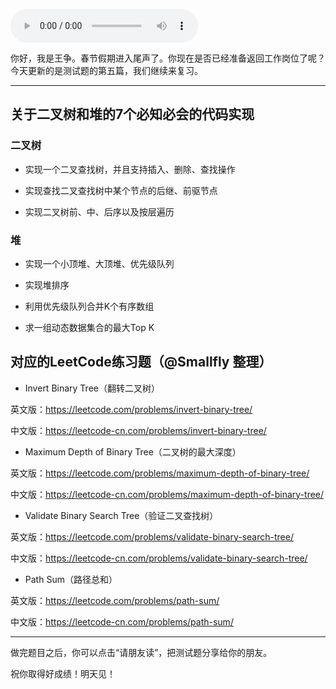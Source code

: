 <audio title="春节7天练 _ Day 5：二叉树和堆" src="https://static001.geekbang.org/resource/audio/8e/20/8e724ebbc5f5e9cf318b7b0b71ac1220.mp3" controls="controls"></audio> 
<p>你好，我是王争。春节假期进入尾声了。你现在是否已经准备返回工作岗位了呢？今天更新的是测试题的第五篇，我们继续来复习。</p><hr></hr><h2>关于二叉树和堆的7个必知必会的代码实现</h2><h3>二叉树</h3><ul>
<li>
<p>实现一个二叉查找树，并且支持插入、删除、查找操作</p>
</li>
<li>
<p>实现查找二叉查找树中某个节点的后继、前驱节点</p>
</li>
<li>
<p>实现二叉树前、中、后序以及按层遍历</p>
</li>
</ul><h3>堆</h3><ul>
<li>
<p>实现一个小顶堆、大顶堆、优先级队列</p>
</li>
<li>
<p>实现堆排序</p>
</li>
<li>
<p>利用优先级队列合并K个有序数组</p>
</li>
<li>
<p>求一组动态数据集合的最大Top K</p>
</li>
</ul><h2>对应的LeetCode练习题（@Smallfly 整理）</h2><ul>
<li>Invert Binary Tree（翻转二叉树）</li>
</ul><p>英文版：<a href="https://leetcode.com/problems/invert-binary-tree/">https://leetcode.com/problems/invert-binary-tree/</a></p><p>中文版：<a href="https://leetcode-cn.com/problems/invert-binary-tree/">https://leetcode-cn.com/problems/invert-binary-tree/</a></p><ul>
<li>Maximum Depth of Binary Tree（二叉树的最大深度）</li>
</ul><p>英文版：<a href="https://leetcode.com/problems/maximum-depth-of-binary-tree/">https://leetcode.com/problems/maximum-depth-of-binary-tree/</a></p><p>中文版：<a href="https://leetcode-cn.com/problems/maximum-depth-of-binary-tree/">https://leetcode-cn.com/problems/maximum-depth-of-binary-tree/</a></p><!-- [[[read_end]]] --><ul>
<li>Validate Binary Search Tree（验证二叉查找树）</li>
</ul><p>英文版：<a href="https://leetcode.com/problems/validate-binary-search-tree/">https://leetcode.com/problems/validate-binary-search-tree/</a></p><p>中文版：<a href="https://leetcode-cn.com/problems/validate-binary-search-tree/">https://leetcode-cn.com/problems/validate-binary-search-tree/</a></p><ul>
<li>Path Sum（路径总和）</li>
</ul><p>英文版：<a href="https://leetcode.com/problems/path-sum/">https://leetcode.com/problems/path-sum/</a></p><p>中文版：<a href="https://leetcode-cn.com/problems/path-sum/">https://leetcode-cn.com/problems/path-sum/</a></p><hr></hr><p>做完题目之后，你可以点击“请朋友读”，把测试题分享给你的朋友。</p><p>祝你取得好成绩！明天见！</p><p></p>